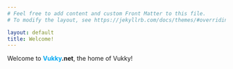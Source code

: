 ```yaml
---
# Feel free to add content and custom Front Matter to this file.
# To modify the layout, see https://jekyllrb.com/docs/themes/#overriding-theme-defaults

layout: default
title: Welcome!
---
```


Welcome to **<span style="color: #00a8f3">Vukky</span>.net**, the home of Vukky!
